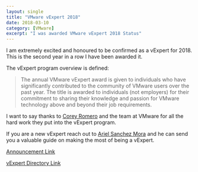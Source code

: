 ```yaml
---
layout: single
title: "VMware vExpert 2018"
date: 2018-03-10
category: [VMware]
excerpt: "I was awarded VMware vExpert 2018 Status"
---
```

I am extremely excited and honoured to be confirmed as a vExpert for 2018. This is the second year in a row I have been awarded it.

The vExpert program overview is defined:

> The annual VMware vExpert award is given to individuals who have significantly contributed to the community of VMware users over the past year. The title is awarded to individuals (not employers) for their commitment to sharing their knowledge and passion for VMware technology above and beyond their job requirements.

I want to say thanks to [Corey Romero](https://twitter.com/vcommunityguy) and the team at VMware for all the hard work they put into the vExpert program.

If you are a new vExpert reach out to [Ariel Sanchez Mora](https://twitter.com/arielsanchezmor) and he can send you a valuable guide on making the most of being a vExpert. 

[Announcement Link](https://blogs.vmware.com/vmtn/2018/03/vexpert-2018-award-announcement.html)

[vExpert Directory Link](https://vexpert.vmware.com/directory/978)